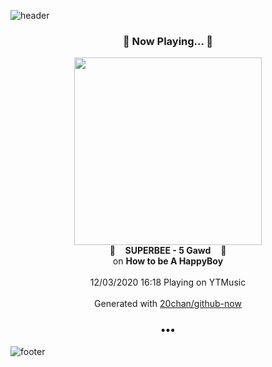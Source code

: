 ![header](https://capsule-render.vercel.app/api?type=wave&height=170&section=header&text=Hi.%20I'm%20SHIFT&fontColor=090707&fontAlignX=45&fontAlignY=65&fontSize=100)

<h3 align="center">🎵 Now Playing... 🎵</h3>
<p align="center">
  <a href="https://music.youtube.com/channel/UCmB08K6m8Ul790rOSefqU-Q">
    <img width="300" src="https://lh3.googleusercontent.com/QLqZPL_XzdZbF5AGMflXj1uaUofnA2j8RzE1NjQ2BJXdEm6lksRk_KeQc194VzkxtU4QnrcqzelFB7eg5A">
  </a>
  <br>
  🎵&nbsp&nbsp&nbsp <b>SUPERBEE - 5 Gawd</b> &nbsp&nbsp&nbsp🎵
  <br>
  on <b>How to be A HappyBoy</b>
  
  <br />
  <br />
  12/03/2020 16:18 Playing on YTMusic
  <br />
  <br />
  Generated with <a href="https://github.com/20chan/github-now">20chan/github-now</a>
</p>

<h3 align="center">•••</h3>

![footer](https://capsule-render.vercel.app/api?type=wave&height=150&section=footer)

